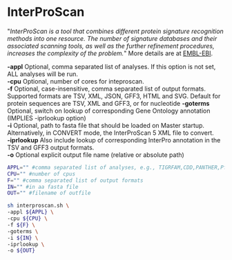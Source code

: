 # InterProScan

"_InterProScan is a tool that combines different protein signature recognition methods into one resource. The number of signature databases and their associated scanning tools, as well as the further refinement procedures, increases the complexity of the problem._" More details are at [EMBL-EBI](http://www.ebi.ac.uk/interpro/).

__-appl__ Optional, comma separated list of analyses. If this option is not set, ALL analyses will be run.  
__-cpu__ Optional, number of cores for inteproscan.  
__-f__ Optional, case-insensitive, comma separated list of output formats. Supported formats are TSV, XML, JSON, GFF3, HTML and SVG. Default for protein sequences are TSV, XML and GFF3, or for nucleotide
__-goterms__ Optional, switch on lookup of corresponding Gene Ontology annotation (IMPLIES -iprlookup option)  
__-i__ Optional, path to fasta file that should be loaded on Master startup. Alternatively, in CONVERT mode, the InterProScan 5 XML file to convert.  
__-iprlookup__ Also include lookup of corresponding InterPro annotation in the TSV and GFF3 output formats.  
__-o__ Optional explicit output file name (relative or absolute path)

```bash
APPL="" #comma separated list of analyses, e.g., TIGRFAM,CDD,PANTHER,Pfam
CPU="" #number of cpus
F="" #comma separated list of output formats
IN="" #in aa fasta file
OUT="" #filename of outfile

sh interproscan.sh \
-appl ${APPL} \
-cpu ${CPU} \
-f ${F} \
-goterms \
-i ${IN} \
-iprlookup \
-o ${OUT}
```
